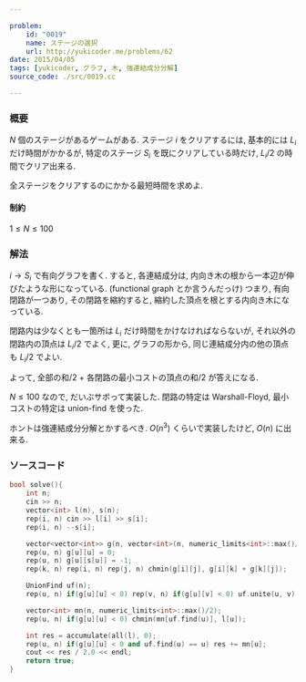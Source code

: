 ```yaml
---

problem:
    id: "0019"
    name: ステージの選択
    url: http://yukicoder.me/problems/62
date: 2015/04/05
tags: [yukicoder, グラフ, 木, 強連結成分分解]
source_code: ./src/0019.cc

---
```


### 概要

$N$ 個のステージがあるゲームがある.
ステージ $i$ をクリアするには, 基本的には $L_i$ だけ時間がかかるが,
特定のステージ $S_i$ を既にクリアしている時だけ, $L_i/2$ の時間でクリア出来る.

全ステージをクリアするのにかかる最短時間を求めよ.

#### 制約

$1 \le N \le 100$

### 解法

$i \to S_i$ で有向グラフを書く.
すると, 各連結成分は, 内向き木の根から一本辺が伸びたような形になっている. (functional graph とか言うんだっけ)
つまり, 有向閉路が一つあり, その閉路を縮約すると, 縮約した頂点を根とする内向き木になっている.

閉路内は少なくとも一箇所は $L_i$ だけ時間をかけなければならないが,
それ以外の閉路内の頂点は $L_i/2$ でよく,
更に, グラフの形から, 同じ連結成分内の他の頂点も $L_i/2$ でよい.

よって, 全部の和/2 + 各閉路の最小コストの頂点の和/2 が答えになる.

$N \le 100$ なので, だいぶサボって実装した.
閉路の特定は Warshall-Floyd, 最小コストの特定は union-find を使った.

ホントは強連結成分分解とかするべき.
$O(n^3)$ くらいで実装したけど, $O(n)$ に出来る.

### ソースコード
~~~ cpp
bool solve(){
    int n;
    cin >> n;
    vector<int> l(n), s(n);
    rep(i, n) cin >> l[i] >> s[i];
    rep(i, n) --s[i];

    vector<vector<int>> g(n, vector<int>(n, numeric_limits<int>::max()/3));
    rep(u, n) g[u][u] = 0;
    rep(u, n) g[u][s[u]] = -1;
    rep(k, n) rep(i, n) rep(j, n) chmin(g[i][j], g[i][k] + g[k][j]);

    UnionFind uf(n);
    rep(u, n) if(g[u][u] < 0) rep(v, n) if(g[u][v] < 0) uf.unite(u, v);

    vector<int> mn(n, numeric_limits<int>::max()/2);
    rep(u, n) if(g[u][u] < 0) chmin(mn[uf.find(u)], l[u]);

    int res = accumulate(all(l), 0);
    rep(u, n) if(g[u][u] < 0 and uf.find(u) == u) res += mn[u];
    cout << res / 2.0 << endl;
    return true;
}
~~~

